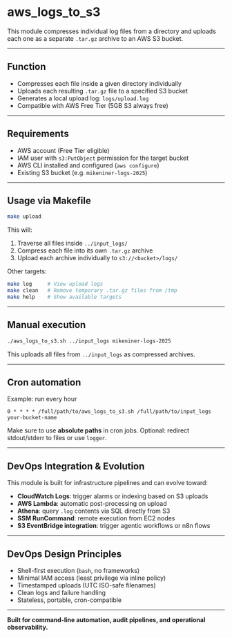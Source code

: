# aws_logs_to_s3

This module compresses individual log files from a directory and uploads each one as a separate `.tar.gz` archive to an AWS S3 bucket.

---

## Function

- Compresses each file inside a given directory individually
- Uploads each resulting `.tar.gz` file to a specified S3 bucket
- Generates a local upload log: `logs/upload.log`
- Compatible with AWS Free Tier (5GB S3 always free)

---

## Requirements

- AWS account (Free Tier eligible)
- IAM user with `s3:PutObject` permission for the target bucket
- AWS CLI installed and configured (`aws configure`)
- Existing S3 bucket (e.g. `mikeniner-logs-2025`)

---

## Usage via Makefile

```bash
make upload
````

This will:

1. Traverse all files inside `../input_logs/`
2. Compress each file into its own `.tar.gz` archive
3. Upload each archive individually to `s3://<bucket>/logs/`

Other targets:

```bash
make log     # View upload logs
make clean   # Remove temporary .tar.gz files from /tmp
make help    # Show available targets
```

---

## Manual execution

```bash
./aws_logs_to_s3.sh ../input_logs mikeniner-logs-2025
```

This uploads all files from `../input_logs` as compressed archives.

---

## Cron automation

Example: run every hour

```cron
0 * * * * /full/path/to/aws_logs_to_s3.sh /full/path/to/input_logs your-bucket-name
```

Make sure to use **absolute paths** in cron jobs.
Optional: redirect stdout/stderr to files or use `logger`.

---

## DevOps Integration & Evolution

This module is built for infrastructure pipelines and can evolve toward:

* **CloudWatch Logs**: trigger alarms or indexing based on S3 uploads
* **AWS Lambda**: automatic post-processing on upload
* **Athena**: query `.log` contents via SQL directly from S3
* **SSM RunCommand**: remote execution from EC2 nodes
* **S3 EventBridge integration**: trigger agentic workflows or n8n flows

---

## DevOps Design Principles

* Shell-first execution (`bash`, no frameworks)
* Minimal IAM access (least privilege via inline policy)
* Timestamped uploads (UTC ISO-safe filenames)
* Clean logs and failure handling
* Stateless, portable, cron-compatible

---

**Built for command-line automation, audit pipelines, and operational observability.**